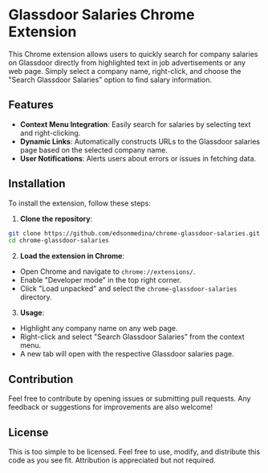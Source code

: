 # Glassdoor Salaries Chrome Extension

This Chrome extension allows users to quickly search for company salaries on Glassdoor directly from highlighted text in job advertisements or any web page. Simply select a company name, right-click, and choose the "Search Glassdoor Salaries" option to find salary information.

## Features

- **Context Menu Integration**: Easily search for salaries by selecting text and right-clicking.
- **Dynamic Links**: Automatically constructs URLs to the Glassdoor salaries page based on the selected company name.
- **User Notifications**: Alerts users about errors or issues in fetching data.

## Installation

To install the extension, follow these steps:

1. **Clone the repository**:

```bash
git clone https://github.com/edsonmedina/chrome-glassdoor-salaries.git
cd chrome-glassdoor-salaries
```

2. **Load the extension in Chrome**:

- Open Chrome and navigate to `chrome://extensions/`.
- Enable "Developer mode" in the top right corner.
- Click "Load unpacked" and select the `chrome-glassdoor-salaries` directory.

3. **Usage**:

- Highlight any company name on any web page.
- Right-click and select "Search Glassdoor Salaries" from the context menu.
- A new tab will open with the respective Glassdoor salaries page.

## Contribution

Feel free to contribute by opening issues or submitting pull requests. Any feedback or suggestions for improvements are also welcome!

## License

This is too simple to be licensed. Feel free to use, modify, and distribute this code as you see fit. Attribution is appreciated but not required.



